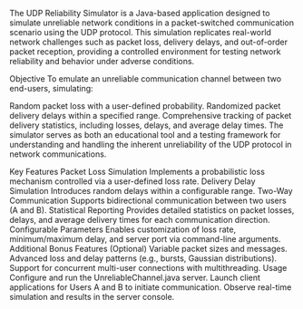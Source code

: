 The UDP Reliability Simulator is a Java-based application designed to simulate unreliable network conditions in a packet-switched communication scenario using the UDP protocol. This simulation replicates real-world network challenges such as packet loss, delivery delays, and out-of-order packet reception, providing a controlled environment for testing network reliability and behavior under adverse conditions.

Objective
To emulate an unreliable communication channel between two end-users, simulating:

Random packet loss with a user-defined probability.
Randomized packet delivery delays within a specified range.
Comprehensive tracking of packet delivery statistics, including losses, delays, and average delay times.
The simulator serves as both an educational tool and a testing framework for understanding and handling the inherent unreliability of the UDP protocol in network communications.

Key Features
Packet Loss Simulation
Implements a probabilistic loss mechanism controlled via a user-defined loss rate.
Delivery Delay Simulation
Introduces random delays within a configurable range.
Two-Way Communication
Supports bidirectional communication between two users (A and B).
Statistical Reporting
Provides detailed statistics on packet losses, delays, and average delivery times for each communication direction.
Configurable Parameters
Enables customization of loss rate, minimum/maximum delay, and server port via command-line arguments.
Additional Bonus Features (Optional)
Variable packet sizes and messages.
Advanced loss and delay patterns (e.g., bursts, Gaussian distributions).
Support for concurrent multi-user connections with multithreading.
Usage
Configure and run the UnreliableChannel.java server.
Launch client applications for Users A and B to initiate communication.
Observe real-time simulation and results in the server console.
